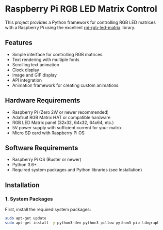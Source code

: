 # Raspberry Pi RGB LED Matrix Control

This project provides a Python framework for controlling RGB LED matrices with a Raspberry Pi using the excellent [rpi-rgb-led-matrix](https://github.com/hzeller/rpi-rgb-led-matrix) library.

## Features

- Simple interface for controlling RGB matrices
- Text rendering with multiple fonts
- Scrolling text animation
- Clock display
- Image and GIF display
- API integration
- Animation framework for creating custom animations

## Hardware Requirements

- Raspberry Pi (Zero 2W or newer recommended)
- Adafruit RGB Matrix HAT or compatible hardware
- RGB LED Matrix panel (32x32, 64x32, 64x64, etc.)
- 5V power supply with sufficient current for your matrix
- Micro SD card with Raspberry Pi OS

## Software Requirements

- Raspberry Pi OS (Buster or newer)
- Python 3.6+
- Required system packages and Python libraries (see Installation)

## Installation

### 1. System Packages

First, install the required system packages:

```bash
sudo apt-get update
sudo apt-get install -y python3-dev python3-pillow python3-pip libgraphicsmagick++-dev libwebp-dev git